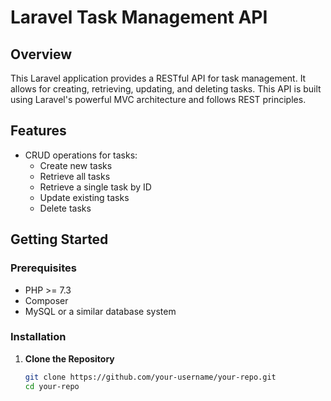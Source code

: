 # Laravel Task Management API

## Overview

This Laravel application provides a RESTful API for task management. It allows for creating, retrieving, updating, and deleting tasks. This API is built using Laravel's powerful MVC architecture and follows REST principles.

## Features

- CRUD operations for tasks:
  - Create new tasks
  - Retrieve all tasks
  - Retrieve a single task by ID
  - Update existing tasks
  - Delete tasks

## Getting Started

### Prerequisites

- PHP >= 7.3
- Composer
- MySQL or a similar database system

### Installation

1. **Clone the Repository**

   ```bash
   git clone https://github.com/your-username/your-repo.git
   cd your-repo
